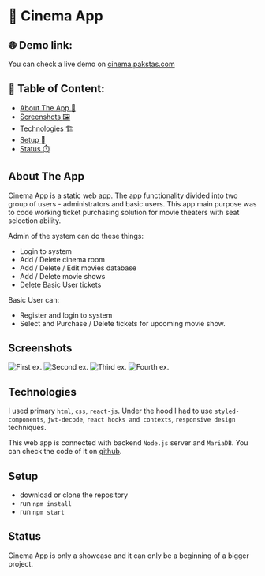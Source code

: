 # :movie_camera: Cinema App


## :globe_with_meridians: Demo link:
You can check a live demo on [cinema.pakstas.com](http://cinema.pakstas.com)


## :file_folder: Table of Content: 

- [About The App :page_with_curl:](#about-the-app)
- [Screenshots :framed_picture:](#screenshots)
- [Technologies :building_construction:](#technologies)
- [Setup :wrench:](#setup)
- [Status :stopwatch:](#status)


## About The App 
Cinema App is a static web app. The app functionality divided into two group of users - administrators and basic users. This app main purpose was to code working ticket purchasing solution for movie theaters with seat selection ability. 

Admin of the system can do these things:
- Login to system
- Add / Delete cinema room
- Add / Delete / Edit movies database
- Add / Delete movie shows
- Delete Basic User tickets

Basic User can:
- Register and login to system
- Select and Purchase / Delete tickets for upcoming movie show.

## Screenshots 

![First ex.](https://i.ibb.co/bNnr3Ds/1.png)
![Second ex.](https://i.ibb.co/7gh60Qn/2.png)
![Third ex.](https://i.postimg.cc/vm6xwsXm/3.png)
![Fourth ex.](https://i.ibb.co/vzf8k8S/4.png)

## Technologies 
I used primary `html`, `css`, `react-js`.
Under the hood I had to use `styled-components`, `jwt-decode`, `react hooks and contexts`, `responsive design` techniques.

This web app is connected with backend `Node.js` server and `MariaDB`. You can check the code of it on [github](https://github.com/pakstas/Cinema-backend).


## Setup 
- download or clone the repository
- run `npm install`
- run `npm start`


## Status 
Cinema App is only a showcase and it can only be a beginning of a bigger project.


